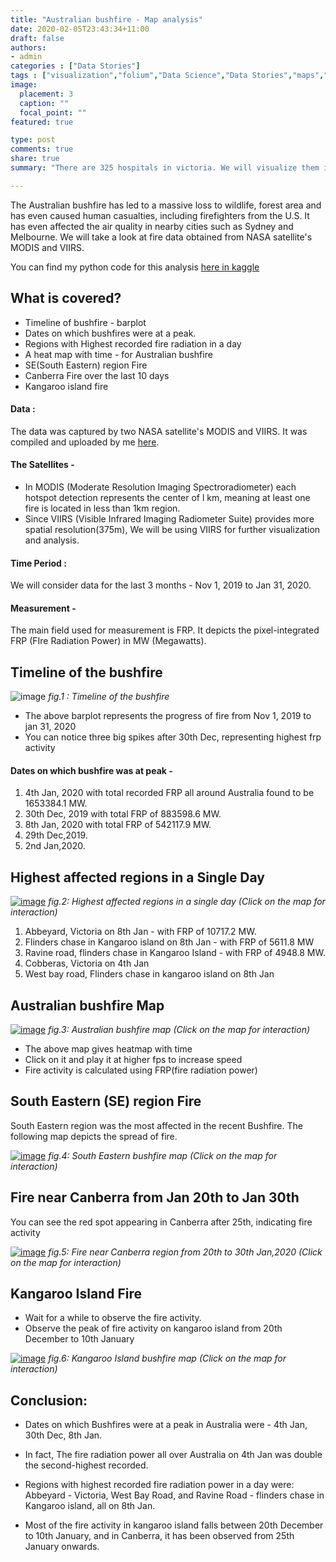 ```yaml
---
title: "Australian bushfire - Map analysis"
date: 2020-02-05T23:43:34+11:00
draft: false
authors:
- admin
categories : ["Data Stories"]
tags : ["visualization","folium","Data Science","Data Stories","maps","Australia","bushfire"]
image:
  placement: 3
  caption: ""
  focal_point: ""
featured: true

type: post 
comments: true 
share: true
summary: "There are 325 hospitals in victoria. We will visualize them in the map such that some insights can be extracted."

---
```


The Australian bushfire has led to a massive loss to wildlife, forest area and has even caused human casualties, including firefighters from the U.S. It has even affected the air quality in nearby cities such as Sydney and Melbourne. We will take a look at fire data obtained from NASA satellite's MODIS and VIIRS.

You can find my python code for this analysis [here in kaggle](https://www.kaggle.com/nagarajbhat/australian-bushfire-map-analysis)

## What is covered?

- Timeline of bushfire - barplot
- Dates on which bushfires were at a peak.
- Regions with Highest recorded fire radiation in a day
- A heat map with time - for Australian bushfire
- SE(South Eastern) region Fire
- Canberra Fire over the last 10 days
- Kangaroo island fire

#### Data :

The data was captured by two NASA satellite's MODIS and VIIRS.
It was compiled and uploaded by me [here](https://www.kaggle.com/nagarajbhat/australian-bush-fire-satellite-data-nasa).

#### The Satellites -
- In MODIS (Moderate Resolution Imaging Spectroradiometer) each hotspot detection represents the center of l km, meaning at least one fire is located in less than 1km region.
- Since VIIRS (Visible Infrared Imaging Radiometer Suite) provides more spatial resolution(375m), We will be using VIIRS for further visualization and analysis.


#### Time Period :
We will consider data for the last 3 months - Nov 1, 2019 to Jan 31, 2020.

#### Measurement - 
The main field used for measurement is FRP. It depicts the pixel-integrated FRP (FIre Radiation Power)  in MW (Megawatts).

## Timeline of the bushfire

![image](/img/australian-bushfire-map/timeline2.png)
*fig.1 : Timeline of the bushfire*

- The above barplot represents the progress of fire from Nov 1, 2019 to jan 31, 2020
- You can notice three big spikes after 30th Dec, representing highest frp activity

#### Dates on which bushfire was at peak - 

1. 4th Jan, 2020 with total recorded FRP all around Australia found to be 1653384.1 MW.
2. 30th Dec, 2019 with total FRP of 883598.6 MW.
3. 8th Jan, 2020 with total FRP of 542117.9 MW.
4. 29th Dec,2019.
5. 2nd Jan,2020.

## Highest affected regions in a Single Day

[![image](/img/australian-bushfire-map/highest_affected.PNG)](/files/australian-bushfire-map/highest_affected.html)
*fig.2: Highest affected regions in a single day (Click on the map for interaction)*

1. Abbeyard, Victoria on 8th Jan - with FRP of 10717.2 MW.
2. Flinders chase in Kangaroo island on 8th Jan - with FRP of 5611.8 MW
3. Ravine road, flinders chase in Kangaroo Island - with FRP of 4948.8 MW.
4. Cobberas, Victoria on 4th Jan 
5. West bay road, Flinders chase in kangaroo island on 8th Jan 



## Australian bushfire Map

[![image](/img/australian-bushfire-map/australia_bushfire.gif)](/files/australian-bushfire-map/australia_bushfire.html)
*fig.3: Australian bushfire map (Click on the map for interaction)*

- The above map gives heatmap with time
- Click on it and play it at higher fps to increase speed
- Fire activity is calculated using FRP(fire radiation power)

## South Eastern (SE) region Fire
South Eastern region was the most affected in the recent Bushfire.
The following map depicts the spread of fire.

[![image](/img/australian-bushfire-map/se_fire.gif)](/files/australian-bushfire-map/australia_bushfire.html)
*fig.4: South Eastern bushfire map (Click on the map for interaction)*


## Fire near Canberra from Jan 20th to Jan 30th

You can see the red spot appearing in Canberra after 25th, indicating fire activity


[![image](/img/australian-bushfire-map/canberra.gif)](/files/australian-bushfire-map/canberra.html)
*fig.5: Fire near Canberra region from 20th to 30th Jan,2020 (Click on the map for interaction)*



## Kangaroo Island Fire 
- Wait for a while to observe the fire activity.
- Observe the peak of fire activity on kangaroo island from 20th December to 10th January


[![image](/img/australian-bushfire-map/kangaroo.gif)](/files/australian-bushfire-map/kangaroo.html)
*fig.6: Kangaroo Island bushfire map (Click on the map for interaction)*



## Conclusion:

- Dates on which Bushfires were at a peak in Australia were - 
4th Jan, 30th Dec, 8th Jan.

- In fact, The fire radiation power all over Australia on 4th Jan was double the second-highest recorded.


- Regions with highest recorded fire radiation power in a day were: Abbeyard - Victoria, West Bay Road, and Ravine Road - flinders chase in Kangaroo island, all on 8th Jan.

- Most of the fire activity in kangaroo island falls between 20th December to 10th January, and in Canberra, it has been observed from 25th January onwards.

